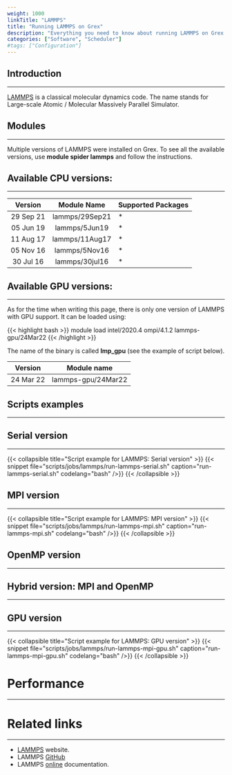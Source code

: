 ```yaml
---
weight: 1000
linkTitle: "LAMMPS"
title: "Running LAMMPS on Grex"
description: "Everything you need to know about running LAMMPS on Grex."
categories: ["Software", "Scheduler"]
#tags: ["Configuration"]
---
```


## Introduction
---

[LAMMPS](https://www.lammps.org/) is a classical molecular dynamics code. The name stands for Large-scale Atomic / Molecular Massively Parallel Simulator.

## Modules
---

Multiple versions of LAMMPS were installed on Grex. To see all the available versions, use __module spider lammps__ and follow the instructions. 

## Available CPU versions:
---

| Version   | Module Name     | Supported Packages |
| :-------: | :---------:     | ------------------ | 
| 29 Sep 21 | lammps/29Sep21  | * |
| 05 Jun 19 | lammps/5Jun19   | * |
| 11 Aug 17 | lammps/11Aug17  | * |
| 05 Nov 16 | lammps/5Nov16   | * |
| 30 Jul 16 | lammps/30jul16  | * |

## Available GPU versions:
---

As for the time when writing this page, there is only one version of LAMMPS with GPU support. It can be loaded using:

{{< highlight bash >}}
module load intel/2020.4  ompi/4.1.2 lammps-gpu/24Mar22
{{< /highlight >}}

The name of the binary is called __lmp_gpu__ (see the example of script below).

| Version   | Module name        |
| -------   | -----------        |
| 24 Mar 22 | lammps-gpu/24Mar22 |

## Scripts examples
---

## Serial version
---

{{< collapsible title="Script example for LAMMPS: Serial version" >}}
{{< snippet
    file="scripts/jobs/lammps/run-lammps-serial.sh"
    caption="run-lammps-serial.sh"
    codelang="bash"
/>}}
{{< /collapsible >}}

## MPI version 
---

{{< collapsible title="Script example for LAMMPS: MPI version" >}}
{{< snippet
    file="scripts/jobs/lammps/run-lammps-mpi.sh"
    caption="run-lammps-mpi.sh"
    codelang="bash"
/>}}
{{< /collapsible >}}

## OpenMP version
---

## Hybrid version: MPI and OpenMP
---

## GPU version
---

{{< collapsible title="Script example for LAMMPS: GPU version" >}}
{{< snippet
    file="scripts/jobs/lammps/run-lammps-mpi-gpu.sh"
    caption="run-lammps-mpi-gpu.sh"
    codelang="bash"
/>}}
{{< /collapsible >}}

# Performance
---

# Related links
---

* [LAMMPS](https://www.lammps.org/) website.
* LAMMPS [GitHub](https://www.lammps.org/)
* LAMMPS [online](https://docs.lammps.org/Manual.html) documentation.

<!-- {{< treeview display="tree" />}} -->

<!-- Changes and update:
* 
*
*
-->
